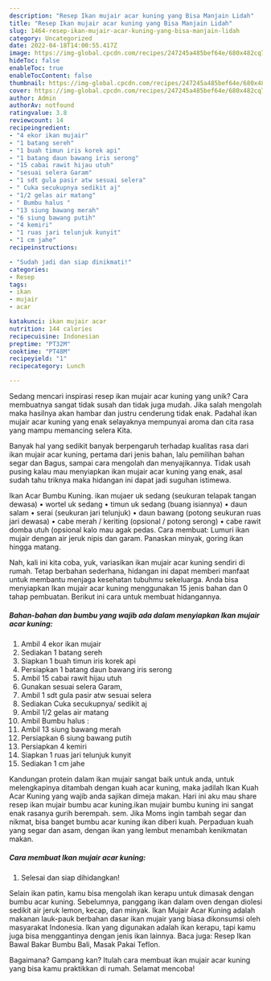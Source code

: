 ```yaml
---
description: "Resep Ikan mujair acar kuning yang Bisa Manjain Lidah"
title: "Resep Ikan mujair acar kuning yang Bisa Manjain Lidah"
slug: 1464-resep-ikan-mujair-acar-kuning-yang-bisa-manjain-lidah
category: Uncategorized
date: 2022-04-18T14:00:55.417Z
image: https://img-global.cpcdn.com/recipes/247245a485bef64e/680x482cq70/ikan-mujair-acar-kuning-foto-resep-utama.jpg
hideToc: false
enableToc: true
enableTocContent: false
thumbnail: https://img-global.cpcdn.com/recipes/247245a485bef64e/680x482cq70/ikan-mujair-acar-kuning-foto-resep-utama.jpg
cover: https://img-global.cpcdn.com/recipes/247245a485bef64e/680x482cq70/ikan-mujair-acar-kuning-foto-resep-utama.jpg
author: Admin
authorAv: notfound
ratingvalue: 3.8
reviewcount: 14
recipeingredient:
- "4 ekor ikan mujair"
- "1 batang sereh"
- "1 buah timun iris korek api"
- "1 batang daun bawang iris serong"
- "15 cabai rawit hijau utuh"
- "sesuai selera Garam"
- "1 sdt gula pasir atw sesuai selera"
- " Cuka secukupnya sedikit aj"
- "1/2 gelas air matang"
- " Bumbu halus "
- "13 siung bawang merah"
- "6 siung bawang putih"
- "4 kemiri"
- "1 ruas jari telunjuk kunyit"
- "1 cm jahe"
recipeinstructions:

- "Sudah jadi dan siap dinikmati!"
categories:
- Resep
tags:
- ikan
- mujair
- acar

katakunci: ikan mujair acar 
nutrition: 144 calories
recipecuisine: Indonesian
preptime: "PT32M"
cooktime: "PT48M"
recipeyield: "1"
recipecategory: Lunch

---
```





Sedang mencari inspirasi resep ikan mujair acar kuning yang unik? Cara membuatnya sangat tidak susah dan tidak juga mudah. Jika salah mengolah maka hasilnya akan hambar dan justru cenderung tidak enak. Padahal ikan mujair acar kuning yang enak selayaknya mempunyai aroma dan cita rasa yang mampu memancing selera Kita.





Banyak hal yang sedikit banyak berpengaruh terhadap kualitas rasa dari ikan mujair acar kuning, pertama dari jenis bahan, lalu pemilihan bahan segar dan Bagus, sampai cara mengolah dan menyajikannya. Tidak usah pusing kalau mau menyiapkan ikan mujair acar kuning yang enak,      asal sudah tahu triknya maka hidangan ini dapat jadi suguhan istimewa.














Ikan Acar Bumbu Kuning. ikan mujaer uk sedang (seukuran telapak tangan dewasa) • wortel uk sedang • timun uk sedang (buang isiannya) • daun salam • serai (seukuran jari telunjuk) • daun bawang (potong seukuran ruas jari dewasa) • cabe merah / keriting (opsional / potong serong) • cabe rawit domba utuh (opsional kalo mau agak pedas. Cara membuat: Lumuri ikan mujair dengan air jeruk nipis dan garam. Panaskan minyak, goring ikan hingga matang.






Nah, kali ini kita coba, yuk, variasikan ikan mujair acar kuning sendiri di rumah. Tetap berbahan sederhana, hidangan ini dapat memberi manfaat untuk membantu menjaga kesehatan tubuhmu sekeluarga. Anda bisa menyiapkan Ikan mujair acar kuning menggunakan 15 jenis bahan dan 0 tahap pembuatan. Berikut ini cara untuk membuat hidangannya.

<!--inarticleads1-->

##### Bahan-bahan dan bumbu yang wajib ada dalam menyiapkan Ikan mujair acar kuning:

1. Ambil 4 ekor ikan mujair
1. Sediakan 1 batang sereh
1. Siapkan 1 buah timun iris korek api
1. Persiapkan 1 batang daun bawang iris serong
1. Ambil 15 cabai rawit hijau utuh
1. Gunakan sesuai selera Garam,
1. Ambil 1 sdt gula pasir atw sesuai selera
1. Sediakan  Cuka secukupnya/ sedikit aj
1. Ambil 1/2 gelas air matang
1. Ambil  Bumbu halus :
1. Ambil 13 siung bawang merah
1. Persiapkan 6 siung bawang putih
1. Persiapkan 4 kemiri
1. Siapkan 1 ruas jari telunjuk kunyit
1. Sediakan 1 cm jahe


Kandungan protein dalam ikan mujair sangat baik untuk anda, untuk melengkapinya ditambah dengan kuah acar kuning, maka jadilah Ikan Kuah Acar Kuning yang wajib anda sajikan dimeja makan. Hari ini aku mau share resep ikan mujair bumbu acar kuning.ikan mujair bumbu kuning ini sangat enak rasanya gurih berempah. sem. Jika Moms ingin tambah segar dan nikmat, bisa banget bumbu acar kuning ikan diberi kuah. Perpaduan kuah yang segar dan asam, dengan ikan yang lembut menambah kenikmatan makan. 

<!--inarticleads2-->

##### Cara membuat Ikan mujair acar kuning:


1. Selesai dan siap dihidangkan!

Selain ikan patin, kamu bisa mengolah ikan kerapu untuk dimasak dengan bumbu acar kuning. Sebelumnya, panggang ikan dalam oven dengan diolesi sedikit air jeruk lemon, kecap, dan minyak. Ikan Mujair Acar Kuning adalah makanan lauk-pauk berbahan dasar ikan mujair yang biasa dikonsumsi oleh masyarakat Indonesia. Ikan yang digunakan adalah ikan kerapu, tapi kamu juga bisa menggantinya dengan jenis ikan lainnya. Baca juga: Resep Ikan Bawal Bakar Bumbu Bali, Masak Pakai Teflon. 

Bagaimana? Gampang kan? Itulah cara membuat ikan mujair acar kuning yang bisa kamu praktikkan di rumah. Selamat mencoba!
